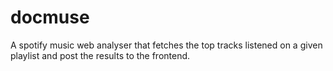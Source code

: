 # docmuse
A spotify music web analyser that fetches the top tracks listened on a given playlist and post the results to the frontend.
